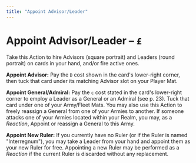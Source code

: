 ```yaml
---
title: "Appoint Advisor/Leader"
---
```


# Appoint Advisor/Leader – `£`

Take this Action to hire Advisors (square portrait) and Leaders (round portrait) on cards in your hand, and/or fire active ones. 

**Appoint Advisor:** Pay the `D` cost shown in the card's lower-right corner, then tuck that card under its matching Advisor slot on your Player Mat. 

**Appoint General/Admiral:** Pay the `c` cost stated in the card's lower-right corner to employ a Leader as a General or an Admiral (see p. 23). Tuck that card under one of your Army/Fleet Mats. You may also use this Action to freely reassign a General from one of your Armies to another. If someone attacks one of your Armies located within your Realm, you may, as a *Reaction*, Appoint or reassign a General to this Army.

**Appoint New Ruler:** If you currently have no Ruler (or if the Ruler is named "Interregnum"), you may take a Leader from your hand and appoint them as your new Ruler for free. Appointing a new Ruler may be performed as a *Reaction* if the current Ruler is discarded without any replacement.